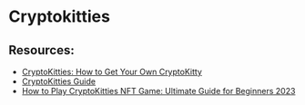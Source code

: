 # Cryptokitties

## Resources:

* [CryptoKitties: How to Get Your Own CryptoKitty](https://www.bitdegree.org/crypto/tutorials/cryptokitties)
* [CryptoKitties Guide](https://guide.cryptokitties.co/guide/)
* [How to Play CryptoKitties NFT Game: Ultimate Guide for Beginners 2023](https://blog.switchere.com/how-to-play-cryptokitties-nft-game-ultimate-guide-for-beginners-2022/)